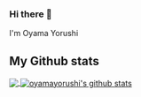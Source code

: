### Hi there 👋

I'm Oyama Yorushi

## My Github stats
<a href="#">
  <img align="center" src="https://github-readme-stats.vercel.app/api/top-langs/?username=oyamayorushi&hide=python,tcl&title_color=FFFFFF&text_color=FFFFFF&bg_color=071A2C&theme=tokyonight&line_height=27&icon_color=4194FD&langs_count=3" />
</a>
<a href="#">
<img align="center" src="https://github-readme-stats.vercel.app/api?username=oyamayorushi&bg_color=071A2C&icon_color=4194FD&show_icons=true&count_private=true&theme=tokyonight&line_height=27&text_color=FFFFFF" alt="oyamayorushi's github stats"/>
</a>
